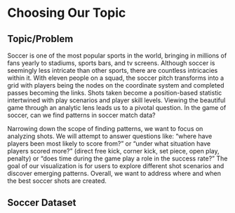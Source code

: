 # Choosing Our Topic

## Topic/Problem

Soccer is one of the most popular sports in the world, bringing in millions of fans yearly to stadiums, sports bars, and tv screens. Although soccer is seemingly less intricate than other sports, there are countless intricacies within it. With eleven people on a squad, the soccer pitch transforms into a grid with players being the nodes on the coordinate system and completed passes becoming the links. Shots taken become a position-based statistic intertwined with play scenarios and player skill levels. Viewing the beautiful game through an analytic lens leads us to a pivotal question. In the game of soccer, can we find patterns in soccer match data? 

Narrowing down the scope of finding patterns, we want to focus on analyzing shots. We will attempt to answer questions like: “where have players been most likely to score from?” or “under what situation have players scored more?” (direct free kick, corner kick, set piece, open play, penalty) or “does time during the game play a role in the success rate?” The goal of our visualization is for users to explore different shot scenarios and discover emerging patterns. Overall, we want to address where and when the best soccer shots are created.

## Soccer Dataset
